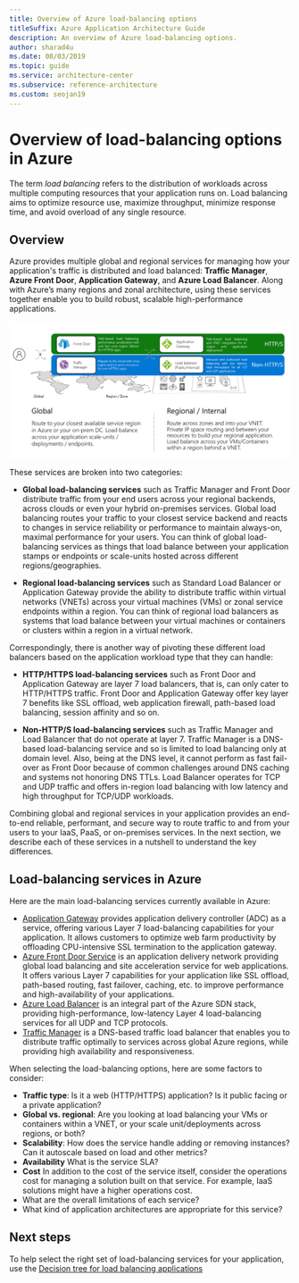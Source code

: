 ```yaml
---
title: Overview of Azure load-balancing options
titleSuffix: Azure Application Architecture Guide
description: An overview of Azure load-balancing options.
author: sharad4u
ms.date: 08/03/2019
ms.topic: guide
ms.service: architecture-center
ms.subservice: reference-architecture
ms.custom: seojan19
---
```


# Overview of load-balancing options in Azure

The term *load balancing* refers to the distribution of workloads across multiple computing resources that your application runs on. Load balancing aims to optimize resource use, maximize throughput, minimize response time, and avoid overload of any single resource.

## Overview

Azure provides multiple global and regional services for managing how your application's traffic is distributed and load balanced: **Traffic Manager**, **Azure Front Door**, **Application Gateway**, and **Azure Load Balancer**. Along with Azure’s many regions and zonal architecture, using these services together enable you to build robust, scalable high-performance applications.

![Load-balancing choices in Azure](../images/load-balancing-choices.png)

These services are broken into two categories:

- **Global load-balancing services** such as Traffic Manager and Front Door distribute traffic from your end users across your regional backends, across clouds or even your hybrid on-premises services. Global load balancing routes your traffic to your closest service backend and reacts to changes in service reliability or performance to maintain always-on, maximal performance for your users. You can think of global load-balancing services as things that load balance between your application stamps or endpoints or scale-units hosted across different regions/geographies. 

- **Regional load-balancing services** such as Standard Load Balancer or Application Gateway provide the ability to distribute traffic within virtual networks (VNETs) across your virtual machines (VMs) or zonal service endpoints within a region. You can think of regional load balancers as systems that load balance between your virtual machines or containers or clusters within a region in a virtual network.  

Correspondingly, there is another way of pivoting these different load balancers based on the application workload type that they can handle:

- **HTTP/HTTPS load-balancing services** such as Front Door and Application Gateway are layer 7 load balancers, that is, can only cater to HTTP/HTTPS traffic. Front Door and Application Gateway offer key layer 7 benefits like SSL offload, web application firewall, path-based load balancing, session affinity and so on.

- **Non-HTTP/S load-balancing services** such as Traffic Manager and Load Balancer that do not operate at layer 7. Traffic Manager is a DNS-based load-balancing service and so is limited to load balancing only at domain level. Also, being at the DNS level, it cannot perform as fast fail-over as Front Door because of common challenges around DNS caching and systems not honoring DNS TTLs. Load Balancer operates for TCP and UDP traffic and offers in-region load balancing with low latency and high throughput for TCP/UDP workloads. 

Combining global and regional services in your application provides an end-to-end reliable, performant, and secure way to route traffic to and from your users to your IaaS, PaaS, or on-premises services. In the next section, we describe each of these services in a nutshell to understand the key differences.

## Load-balancing services in Azure

Here are the main load-balancing services currently available in Azure:

- [Application Gateway](https://docs.microsoft.com/azure/application-gateway/overview) provides application delivery controller (ADC) as a service, offering various Layer 7 load-balancing capabilities for your application. It allows customers to optimize web farm productivity by offloading CPU-intensive SSL termination to the application gateway.
- [Azure Front Door Service](https://docs.microsoft.com/azure/frontdoor/front-door-overview) is an application delivery network providing global load balancing and site acceleration service for web applications. It offers various Layer 7 capabilities for your application like SSL offload, path-based routing, fast failover, caching, etc. to improve performance and high-availability of your applications.
- [Azure Load Balancer](https://docs.microsoft.com/azure/load-balancer/load-balancer-overview) is an integral part of the Azure SDN stack, providing high-performance, low-latency Layer 4 load-balancing services for all UDP and TCP protocols.
- [Traffic Manager](https://docs.microsoft.com/azure/traffic-manager/traffic-manager-overview) is a DNS-based traffic load balancer that enables you to distribute traffic optimally to services across global Azure regions, while providing high availability and responsiveness.

When selecting the load-balancing options, here are some factors to consider:

- **Traffic type**: Is it a web (HTTP/HTTPS) application? Is it public facing or a private application?
- **Global vs. regional**: Are you looking at load balancing your VMs or containers within a VNET, or your scale unit/deployments across regions, or both?
- **Scalability**: How does the service handle adding or removing instances? Can it autoscale based on load and other metrics?
- **Availability** What is the service SLA?
- **Cost** In addition to the cost of the service itself, consider the operations cost for managing a solution built on that service. For example, IaaS solutions might have a higher operations cost.
- What are the overall limitations of each service?
- What kind of application architectures are appropriate for this service?

## Next steps

To help select the right set of load-balancing services for your application, use the [Decision tree for load balancing applications](./load-balancing-decision-tree.md)
